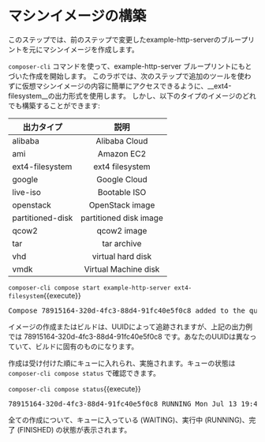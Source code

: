 # マシンイメージの構築

このステップでは、前のステップで変更したexample-http-serverのブループリントを元にマシンイメージを作成します。

`composer-cli` コマンドを使って、example-http-server ブループリントにもとづいた作成を開始します。 このラボでは、次のステップで追加のツールを使わずに仮想マシンイメージの内容に簡単にアクセスできるように、__ext4-filesystem__の出力形式を使用します。 しかし、以下のタイプのイメージのどれでも構築することができます:

| 出力タイプ       |  説明                |
|------------------|:-----------------------:|
| alibaba          |  Alibaba Cloud          |
| ami              |  Amazon EC2             |
| ext4-filesystem  |  ext4 filesystem        |
| google           |  Google Cloud           |
| live-iso         |  Bootable ISO           |
| openstack        |  OpenStack image        |
| partitioned-disk |  partitioned disk image |
| qcow2            |  qcow2 image            |
| tar              |  tar archive            |
| vhd              |  virtual hard disk      |
| vmdk             |  Virtual Machine disk   |


`composer-cli compose start example-http-server ext4-filesystem`{{execute}}

<pre class='file'>
Compose 78915164-320d-4fc3-88d4-91fc40e5f0c8 added to the queue
</pre>

イメージの作成またはビルドは、UUIDによって追跡されますが、上記の出力例では 78915164-320d-4fc3-88d4-91fc40e5f0c8 です。あなたのUUIDは異なっていて、ビルドに固有のものになります。

作成は受け付けた順にキューに入れられ、実施されます。キューの状態は `composer-cli compose status` で確認できます。

`composer-cli compose status`{{execute}}
<pre class='file'>
78915164-320d-4fc3-88d4-91fc40e5f0c8 RUNNING Mon Jul 13 19:42:14 2020 example-http-server 0.0.2 ext4-filesystem  
</pre>

全ての作成について、キューに入っている (WAITING)、実行中 (RUNNING)、完了 (FINISHED) の状態が表示されます。